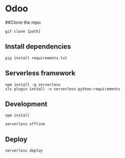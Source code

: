 # Odoo


##Clone the repo

```
git clone [path]
```

## Install dependencies

```
pip install requirements.txt
```

## Serverless framework

```
npm install -g serverless
sls plugin install -n serverless-python-requirements

```


## Development

```
npm install

serverless offline
```

## Deploy

```
serverless deploy
```
 
